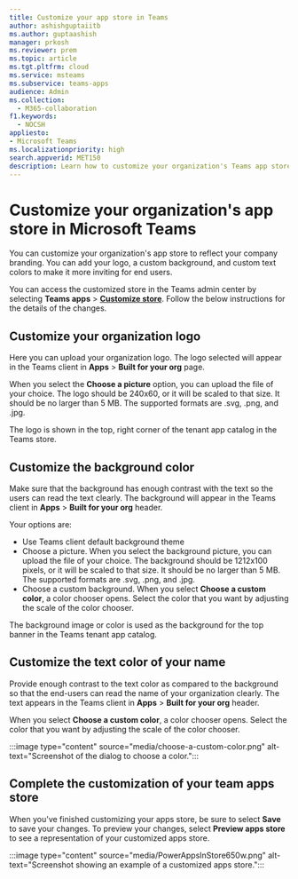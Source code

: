 ```yaml
---
title: Customize your app store in Teams
author: ashishguptaiitb
ms.author: guptaashish
manager: prkosh
ms.reviewer: prem
ms.topic: article
ms.tgt.pltfrm: cloud
ms.service: msteams
ms.subservice: teams-apps
audience: Admin
ms.collection: 
  - M365-collaboration
f1.keywords: 
  - NOCSH
appliesto: 
- Microsoft Teams
ms.localizationpriority: high
search.appverid: MET150
description: Learn how to customize your organization's Teams app store by adding logo, custom backgrounds, and custom text colors.
---
```


# Customize your organization's app store in Microsoft Teams

You can customize your organization's app store to reflect your company branding. You can add your logo, a custom background, and custom text colors to make it more inviting for end users.

You can access the customized store in the Teams admin center by selecting **Teams apps** > **[Customize store](https://admin.teams.microsoft.com/policies/customize-appstore)**. Follow the below instructions for the details of the changes.

## Customize your organization logo

<!-- Bookmark used by Context Sensitive Help (CSH). Do not delete. -->
<a name="orglogo"> </a>
<!-- Do not remove the bookmark link above. -->

Here you can upload your organization logo. The logo selected will appear in the Teams client in **Apps** > **Built for your org** page.

When you select the **Choose a picture** option, you can upload the file of your choice. The logo should be 240x60, or it will be scaled to that size. It should be no larger than 5 MB. The supported formats are .svg, .png, and .jpg.

The logo is shown in the top, right corner of the tenant app catalog in the Teams store.

## Customize the background color

<!-- Bookmark used by Context Sensitive Help (CSH). Do not delete. -->
<a name="custombackground"> </a>
<!-- Do not remove the bookmark link above. -->

Make sure that the background has enough contrast with the text so the users can read the text clearly. The background will appear in the Teams client in **Apps** > **Built for your org** header.

Your options are:

* Use Teams client default background theme
* Choose a picture. When you select the background picture, you can upload the file of your choice. The background should be 1212x100 pixels, or it will be scaled to that size. It should be no larger than 5 MB. The supported formats are .svg, .png, and .jpg.
* Choose a custom background. When you select **Choose a custom color**, a color chooser opens. Select the color that you want by adjusting the scale of the color chooser.

The background image or color is used as the background for the top banner in the Teams tenant app catalog.

## Customize the text color of your name

<!-- Bookmark used by Context Sensitive Help (CSH). Do not delete. -->
<a name="textcolor"> </a>
<!-- Do not remove the bookmark link above. -->

Provide enough contrast to the text color as compared to the background so that the end-users can read the name of your organization clearly. The text appears in the Teams client in **Apps** > **Built for your org** header.

When you select **Choose a custom color**, a color chooser opens. Select the color that you want by adjusting the scale of the color chooser.

:::image type="content" source="media/choose-a-custom-color.png" alt-text="Screenshot of the dialog to choose a color.":::

## Complete the customization of your team apps store

When you've finished customizing your apps store, be sure to select **Save** to save your changes.
To preview your changes, select **Preview apps store** to see a representation of your customized apps store.

:::image type="content" source="media/PowerAppsInStore650w.png" alt-text="Screenshot showing an example of a customized apps store.":::

<!--- confirm:
> [!NOTE]
> The representation might vary from the final version of your customized apps store because some default colors are based on your users' version of Teams client.
--->
